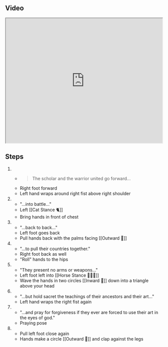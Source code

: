 ## Video

<iframe src="https://www.youtube.com/embed/vlEzft4ztiw" width="100%" height="400"></iframe>

## Steps

1. - > The scholar and the warrior united go forward...[]()
    - Right foot forward
    - Left hand wraps around right fist above right shoulder
3. - "...into battle..." 
    - Left [[Cat Stance 🐈]]
    - Bring hands in front of chest
5. - "...back to back..."
    - Left foot goes back
    - Pull hands back with the palms facing [[Outward 🔼]]
7. - "...to pull their countries together." 
    - Right foot back as well
    - "Roll" hands to the hips
9. - "They present no arms or weapons..." 
    - Left foot left into [[Horse Stance 🏇🧍‍♂️]]
    - Wave the hands in two circles [[Inward 🔽]] down into a triangle above your head
11. - "...but hold sacret the teachings of their ancestors and their art..."
    - Left hand wraps the right fist again
13. - "...and pray for forgiveness if they ever are forced to use their art in the eyes of god."
    - Praying pose
1. - Pull left foot close again
    - Hands make a circle [[Outward 🔼]] and clap against the legs
    